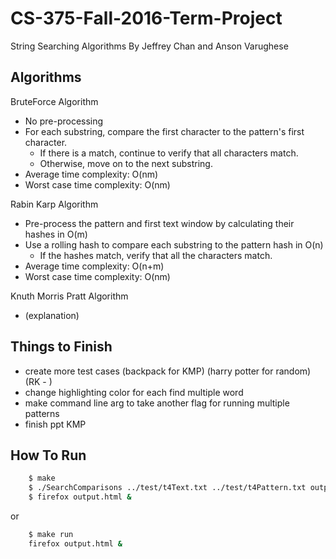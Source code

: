 # CS-375-Fall-2016-Term-Project
String Searching Algorithms
By Jeffrey Chan and Anson Varughese

## Algorithms
 BruteForce Algorithm
- No pre-processing
- For each substring, compare the first character to the pattern's first character.
	- If there is a match, continue to verify that all characters match.
	- Otherwise, move on to the next substring.
- Average time complexity: O(nm)
- Worst case time complexity: O(nm)

Rabin Karp Algorithm
- Pre-process the pattern and first text window by calculating their hashes in O(m)
- Use a rolling hash to compare each substring to the pattern hash in O(n)
	- If the hashes match, verify that all the characters match.
- Average time complexity: O(n+m)
- Worst case time complexity: O(nm)

Knuth Morris Pratt Algorithm
- (explanation)

## Things to Finish
- create more test cases (backpack for KMP) (harry potter for random) (RK - )
- change highlighting color for each find multiple word
- make command line arg to take another flag for running multiple patterns
- finish ppt KMP

## How To Run
```sh
	$ make
	$ ./SearchComparisons ../test/t4Text.txt ../test/t4Pattern.txt output.html
	$ firefox output.html & 
```
or 
```sh
	$ make run
	firefox output.html &
```


